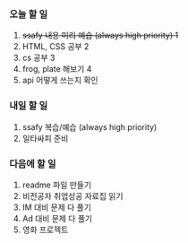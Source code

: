 ### 오늘 할 일
1. ~~ssafy 내용 미리 예습 (always high priority) 1~~
2. HTML, CSS 공부 2
3. cs 공부 3
4. frog, plate 해보기 4
5. api 어떻게 쓰는지 확인

### 내일 할 일
1. ssafy 복습/예습 (always high priority)
2. 일타싸피 준비

### 다음에 할 일
1. readme 파일 만들기
2. 비전공자 취업성공 자료집 읽기
3. IM 대비 문제 다 풀기
4. Ad 대비 문제 다 풀기
5. 영화 프로젝트
